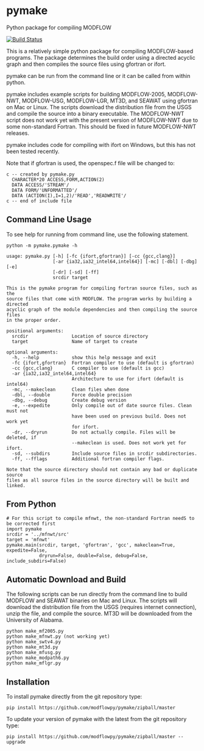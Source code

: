 # pymake
Python package for compiling MODFLOW

[![Build Status](https://travis-ci.org/modflowpy/pymake.svg?branch=master)](https://travis-ci.org/modflowpy/pymake)

This is a relatively simple python package for compiling MODFLOW-based programs.  The package determines the build order using a directed acyclic graph and then compiles the source files using gfortran or ifort.

pymake can be run from the command line or it can be called from within python.

pymake includes example scripts for building MODFLOW-2005, MODFLOW-NWT, MODFLOW-USG, MODFLOW-LGR, MT3D, and SEAWAT using gfortran on Mac or Linux.  The scripts download the distribution file from the USGS and compile the source into a binary executable.  The MODFLOW-NWT script does not work yet with the present version of MODFLOW-NWT due to some non-standard Fortran.  This should be fixed in future MODFLOW-NWT releases.

pymake includes code for compiling with ifort on Windows, but this has not been tested recently.

Note that if gfortran is used, the openspec.f file will be changed to:

    c -- created by pymake.py
      CHARACTER*20 ACCESS,FORM,ACTION(2)
      DATA ACCESS/'STREAM'/
      DATA FORM/'UNFORMATTED'/
      DATA (ACTION(I),I=1,2)/'READ','READWRITE'/
    c -- end of include file


## Command Line Usage

To see help for running from command line, use the following statement.

    python -m pymake.pymake -h

    usage: pymake.py [-h] [-fc {ifort,gfortran}] [-cc {gcc,clang}]
                     [-ar {ia32,ia32_intel64,intel64}] [-mc] [-dbl] [-dbg] [-e]
                     [-dr] [-sd] [-ff]
                     srcdir target

    This is the pymake program for compiling fortran source files, such as the
    source files that come with MODFLOW. The program works by building a directed
    acyclic graph of the module dependencies and then compiling the source files
    in the proper order.

    positional arguments:
      srcdir                Location of source directory
      target                Name of target to create

    optional arguments:
      -h, --help            show this help message and exit
      -fc {ifort,gfortran}  Fortran compiler to use (default is gfortran)
      -cc {gcc,clang}       C compiler to use (default is gcc)
      -ar {ia32,ia32_intel64,intel64}
                            Architecture to use for ifort (default is intel64)
      -mc, --makeclean      Clean files when done
      -dbl, --double        Force double precision
      -dbg, --debug         Create debug version
      -e, --expedite        Only compile out of date source files. Clean must not
                            have been used on previous build. Does not work yet
                            for ifort.
      -dr, --dryrun         Do not actually compile. Files will be deleted, if
                            --makeclean is used. Does not work yet for ifort.
      -sd, --subdirs        Include source files in srcdir subdirectories.
      -ff, --fflags         Additional fortran compiler flags.

    Note that the source directory should not contain any bad or duplicate source
    files as all source files in the source directory will be built and linked.


## From Python
    
    # For this script to compile mfnwt, the non-standard Fortran needS to be corrected first
    import pymake
    srcdir = '../mfnwt/src'
    target = 'mfnwt'
    pymake.main(srcdir, target, 'gfortran', 'gcc', makeclean=True, expedite=False,
                dryrun=False, double=False, debug=False, include_subdirs=False)

## Automatic Download and Build

The following scripts can be run directly from the command line to build MODFLOW and SEAWAT binaries on Mac and Linux.  The scripts will download the distribution file from the USGS (requires internet connection), unzip the file, and compile the source.  MT3D will be downloaded from the University of Alabama.

    python make_mf2005.py
    python make_mfnwt.py (not working yet)
    python make_swtv4.py
    python make_mt3d.py
    python make_mfusg.py
    python make_modpath6.py
    python make_mflgr.py

## Installation

To install pymake directly from the git repository type:

    pip install https://github.com/modflowpy/pymake/zipball/master

To update your version of pymake with the latest from the git repository type:

    pip install https://github.com/modflowpy/pymake/zipball/master --upgrade